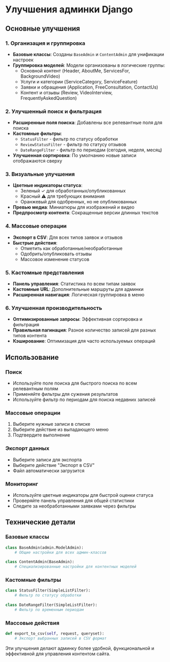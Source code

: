# Улучшения админки Django

## Основные улучшения

### 1. Организация и группировка
- **Базовые классы**: Созданы `BaseAdmin` и `ContentAdmin` для унификации настроек
- **Группировка моделей**: Модели организованы в логические группы:
  - Основной контент (Header, AboutMe, ServicesFor, BackgroundVideo)
  - Услуги и категории (ServiceCategory, ServiceFeature)
  - Заявки и обращения (Application, FreeConsultation, ContactUs)
  - Контент и отзывы (Review, VideoInterview, FrequentlyAskedQuestion)

### 2. Улучшенный поиск и фильтрация
- **Расширенные поля поиска**: Добавлены все релевантные поля для поиска
- **Кастомные фильтры**:
  - `StatusFilter` - фильтр по статусу обработки
  - `ReviewStatusFilter` - фильтр по статусу отзывов
  - `DateRangeFilter` - фильтр по периодам (сегодня, неделя, месяц)
- **Улучшенная сортировка**: По умолчанию новые записи отображаются сверху

### 3. Визуальные улучшения
- **Цветные индикаторы статуса**: 
  - Зеленый ✓ для обработанных/опубликованных
  - Красный ⚠ для требующих внимания
  - Оранжевый для одобренных, но не опубликованных
- **Превью медиа**: Миниатюры для изображений и видео
- **Предпросмотр контента**: Сокращенные версии длинных текстов

### 4. Массовые операции
- **Экспорт в CSV**: Для всех типов заявок и отзывов
- **Быстрые действия**:
  - Отметить как обработанные/необработанные
  - Одобрить/опубликовать отзывы
  - Массовое изменение статусов

### 5. Кастомные представления
- **Панель управления**: Статистика по всем типам заявок
- **Кастомные URL**: Дополнительные маршруты для админки
- **Расширенная навигация**: Логическая группировка в меню

### 6. Улучшенная производительность
- **Оптимизированные запросы**: Эффективная сортировка и фильтрация
- **Правильная пагинация**: Разное количество записей для разных типов контента
- **Кэширование**: Оптимизация для часто используемых операций

## Использование

### Поиск
- Используйте поле поиска для быстрого поиска по всем релевантным полям
- Применяйте фильтры для сужения результатов
- Используйте фильтр по периодам для поиска недавних записей

### Массовые операции
1. Выберите нужные записи в списке
2. Выберите действие из выпадающего меню
3. Подтвердите выполнение

### Экспорт данных
- Выберите записи для экспорта
- Выберите действие "Экспорт в CSV"
- Файл автоматически загрузится

### Мониторинг
- Используйте цветные индикаторы для быстрой оценки статуса
- Проверяйте панель управления для общей статистики
- Следите за необработанными заявками через фильтры

## Технические детали

### Базовые классы
```python
class BaseAdmin(admin.ModelAdmin):
    # Общие настройки для всех админ-классов
    
class ContentAdmin(BaseAdmin):
    # Специализированные настройки для контентных моделей
```

### Кастомные фильтры
```python
class StatusFilter(SimpleListFilter):
    # Фильтр по статусу обработки
    
class DateRangeFilter(SimpleListFilter):
    # Фильтр по временным периодам
```

### Массовые действия
```python
def export_to_csv(self, request, queryset):
    # Экспорт выбранных записей в CSV формат
```

Эти улучшения делают админку более удобной, функциональной и эффективной для управления контентом сайта.
